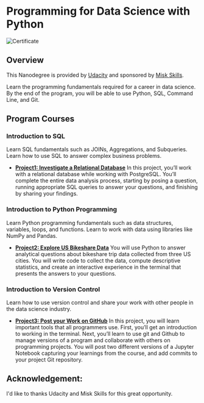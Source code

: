 # Programming for Data Science with Python
![Certificate](https://s3-us-west-2.amazonaws.com/udacity-printer/production/certificates/f6490b33-df1d-4665-923d-b4c7f6c07960.svg)

## Overview
This Nanodegree is provided by [Udacity](https://www.udacity.com/course/programming-for-data-science-nanodegree--nd104) and sponsored by [Misk Skills](https://hub.misk.org.sa/ar/programs/categories/root/skills/).

Learn the programming fundamentals required for a career in data science. By the end of the program, you will be able to use Python, SQL, Command Line, and Git.

## Program Courses
### Introduction to SQL
Learn SQL fundamentals such as JOINs, Aggregations, and Subqueries. Learn how to use SQL to answer complex business problems.
* [**Project1: Investigate a Relational Database**](https://github.com/TMQ5/Programming-for-Data-Science-with-Python/tree/main/Investigate%20a%20Relational%20Database%20Project)
In this project, you’ll work with a relational database while working with PostgreSQL. You’ll complete the entire data analysis process, starting by posing a question, running appropriate SQL queries to answer your questions, and finishing by sharing your findings.


### Introduction to Python Programming
Learn Python programming fundamentals such as data structures, variables, loops, and functions. Learn to work with data using libraries like NumPy and Pandas.
* [**Project2: Explore US Bikeshare Data**](https://github.com/TMQ5/Programming-for-Data-Science-with-Python/tree/main/Explore%20US%20Bikeshare%20Data%20Project)
You will use Python to answer analytical questions about bikeshare trip data collected from three US cities. You will write code to collect the data, compute descriptive statistics, and create an interactive experience in the terminal that presents the answers to your questions.


### Introduction to Version Control
Learn how to use version control and share your work with other people in the data science industry.
* [**Project3: Post your Work on GitHub**](https://github.com/TMQ5/Programming-for-Data-Science-with-Python/tree/main/Post%20your%20Work%20on%20GitHub)
In this project, you will learn important tools that all programmers use. First, you’ll get an introduction to working in the terminal. Next, you’ll learn to use git and Github to manage versions of a program and collaborate with others on programming projects. You will post two different versions of a Jupyter Notebook capturing your learnings from the course, and add commits to your project Git repository.


## Acknowledgement:
I'd like to thanks Udacity and Misk Skills for this great opportunity.
